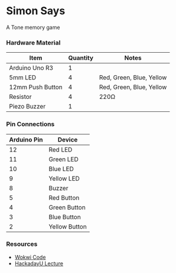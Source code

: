 # Simon Says

A Tone memory game

### Hardware Material

| Item             | Quantity | Notes                    |
| ----             | -------- | -----                    |
| Arduino Uno R3   | 1        |                          |
| 5mm LED          | 4        | Red, Green, Blue, Yellow |
| 12mm Push Button | 4        | Red, Green, Blue, Yellow |
| Resistor         | 4        | 220Ω                     |
| Piezo Buzzer     | 1        |                          |

### Pin Connections

| Arduino Pin  | Device        |
| ------------ | ------        |
| 12           | Red LED       |
| 11           | Green LED     |
| 10           | Blue LED      |
| 9            | Yellow LED    |
| 8            | Buzzer        |
| 5            | Red Button    |
| 4            | Green Button  |
| 3            | Blue Button   |
| 2            | Yellow Button |

### Resources

- [Wokwi Code](https://wokwi.com/arduino/projects/308114270261871169)
- [HackadayU Lecture](https://www.youtube.com/watch?v=FMJYJxNKR0Y&list=PL_tws4AXg7avNexvQxkfxfEBtvTtBi6Tu&index=6)

